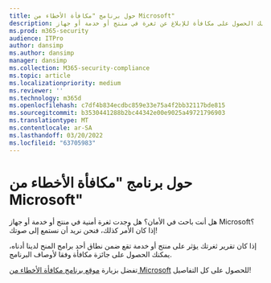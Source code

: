```yaml
---
title: حول برنامج "مكافأة الأخطاء من Microsoft"
description: إذا كنت باحثا في مجال الأمان، يمكنك الحصول على مكافأة للإبلاغ عن ثغرة في منتج أو خدمة أو جهاز Microsoft.
ms.prod: m365-security
audience: ITPro
author: dansimp
ms.author: dansimp
manager: dansimp
ms.collection: M365-security-compliance
ms.topic: article
ms.localizationpriority: medium
ms.reviewer: ''
ms.technology: m365d
ms.openlocfilehash: c7df4b834ecdbc859e33e75a4f2bb32117bde815
ms.sourcegitcommit: b3530441288b2bc44342e00e9025a49721796903
ms.translationtype: MT
ms.contentlocale: ar-SA
ms.lasthandoff: 03/20/2022
ms.locfileid: "63705983"
---
```

# <a name="about-the-microsoft-bug-bounty-program"></a>حول برنامج "مكافأة الأخطاء من Microsoft"

هل أنت باحث في الأمان؟ هل وجدت ثغرة أمنية في منتج أو خدمة أو جهاز Microsoft؟ إذا كان الأمر كذلك، فنحن نريد أن نستمع إلى صوتك!

إذا كان تقرير ثغرتك يؤثر على منتج أو خدمة تقع ضمن نطاق أحد برامج المنح لدينا أدناه، يمكنك الحصول على جائزة مكافأة وفقا لأوصاف البرنامج.

تفضل بزيارة [موقع برنامج مكافأة الأخطاء من Microsoft](https://www.microsoft.com/en-us/msrc/bounty?rtc=1) للحصول على كل التفاصيل!